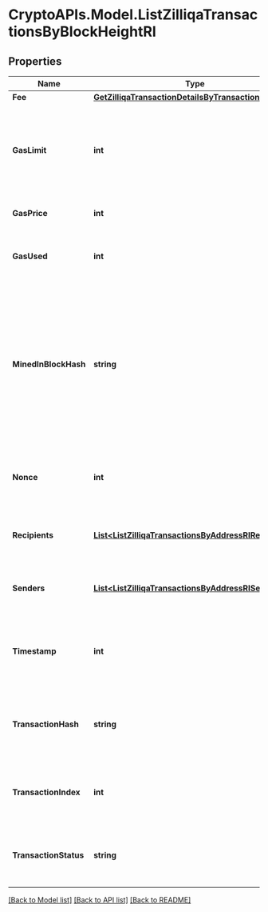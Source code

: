 # CryptoAPIs.Model.ListZilliqaTransactionsByBlockHeightRI

## Properties

Name | Type | Description | Notes
------------ | ------------- | ------------- | -------------
**Fee** | [**GetZilliqaTransactionDetailsByTransactionIDRIFee**](GetZilliqaTransactionDetailsByTransactionIDRIFee.md) |  | 
**GasLimit** | **int** | Represents the maximum amount of gas allowed in the block in order to determine how many transactions it can fit. | 
**GasPrice** | **int** | Defines the price of the gas. | 
**GasUsed** | **int** | Defines how much of the gas for the block has been used. | 
**MinedInBlockHash** | **string** | Represents the hash of the block, which is its unique identifier. It represents a cryptographic digital fingerprint made by hashing the block header twice through the SHA256 algorithm. | 
**Nonce** | **int** | Represents a random value that can be adjusted to satisfy the Proof of Work. | 
**Recipients** | [**List&lt;ListZilliqaTransactionsByAddressRIRecipients&gt;**](ListZilliqaTransactionsByAddressRIRecipients.md) | Defines an object array of the transaction recipients. | 
**Senders** | [**List&lt;ListZilliqaTransactionsByAddressRISenders&gt;**](ListZilliqaTransactionsByAddressRISenders.md) | Represents an object of addresses that provide the funds. | 
**Timestamp** | **int** | Defines the exact date/time when this block was mined in Unix Timestamp. | 
**TransactionHash** | **string** | Represents the hash of the transaction, which is its unique identifier. | 
**TransactionIndex** | **int** | Defines the numeric representation of the transaction index. | 
**TransactionStatus** | **string** | Defines the status of the transaction, whether it is e.g. pending or complete. | 

[[Back to Model list]](../README.md#documentation-for-models) [[Back to API list]](../README.md#documentation-for-api-endpoints) [[Back to README]](../README.md)

